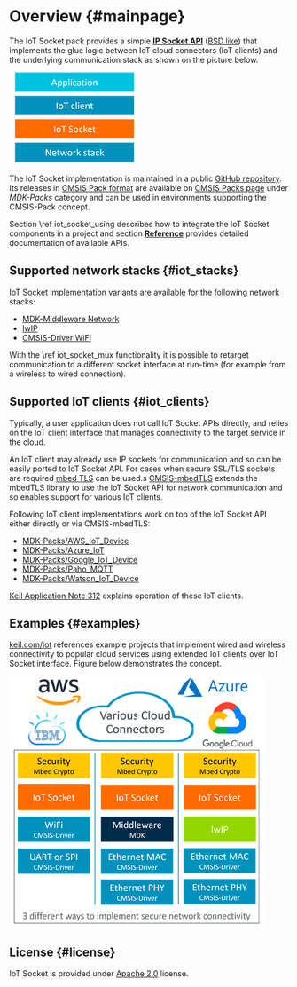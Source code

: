 # Overview {#mainpage}

The IoT Socket pack provides a simple [**IP Socket API**](./Modules.html) ([BSD like](https://en.wikipedia.org/wiki/Berkeley_sockets)) that implements the glue logic between IoT cloud connectors (IoT clients) and the underlying communication stack as shown on the picture below.

![Structure of an IoT application](./images/iot_block_diagram.png)

The IoT Socket implementation is maintained in a public [GitHub repository](https://github.com/MDK-Packs/IoT_Socket). Its releases in [CMSIS Pack format](https://www.open-cmsis-pack.org/) are available on [CMSIS Packs page](https://developer.arm.com/tools-and-software/embedded/cmsis/cmsis-packs) under *MDK-Packs* category and can be used in environments supporting the CMSIS-Pack concept.

Section \ref iot_socket_using describes how to integrate the IoT Socket components in a project and section [**Reference**](./modules.html) provides detailed documentation of available APIs.

## Supported network stacks {#iot_stacks}
IoT Socket implementation variants are available for the following network stacks:
- [MDK-Middleware Network](https://www.keil.com/pack/doc/mw/Network/html/index.html)
- [lwIP](https://en.wikipedia.org/wiki/LwIP)
- [CMSIS-Driver WiFi](https://arm-software.github.io/CMSIS_5/Driver/html/group__wifi__interface__gr.html)

With the \ref iot_socket_mux functionality it is possible to retarget communication to a different socket interface at run-time (for example from a wireless to wired connection).

## Supported IoT clients {#iot_clients}

Typically, a user application does not call IoT Socket APIs directly, and relies on the IoT client interface that manages connectivity to the target service in the cloud.

An IoT client may already use IP sockets for communication and so can be easily ported to IoT Socket API. For cases when secure SSL/TLS sockets are required [mbed TLS](https://www.trustedfirmware.org/projects/mbed-tls/) can be used.s [CMSIS-mbedTLS](https://github.com/ARM-software/CMSIS-mbedTLS) extends the mbedTLS library to use the IoT Socket API for network communication and so enables support for various IoT clients.

Following IoT client implementations work on top of the IoT Socket API either directly or via CMSIS-mbedTLS:

- [MDK-Packs/AWS_IoT_Device](https://github.com/MDK-Packs/AWS_IoT_Device)
- [MDK-Packs/Azure_IoT](https://github.com/MDK-Packs/Azure_IoT)
- [MDK-Packs/Google_IoT_Device](https://github.com/MDK-Packs/Google_IoT_Device)
- [MDK-Packs/Paho_MQTT](https://github.com/MDK-Packs/Paho_MQTT)
- [MDK-Packs/Watson_IoT_Device](https://github.com/MDK-Packs/Watson_IoT_Device)

[Keil Application Note 312](https://developer.arm.com/documentation/kan312) explains operation of these IoT clients.

## Examples {#examples}

[keil.com/iot](https://www2.keil.com/iot) references example projects that implement wired and wireless connectivity to popular cloud services using extended IoT clients over IoT Socket interface. Figure below demonstrates the concept.

![Examples of IoT applications](./images/iot_examples.png)

## License {#license}

IoT Socket is provided under [Apache 2.0](https://opensource.org/licenses/Apache-2.0) license.
